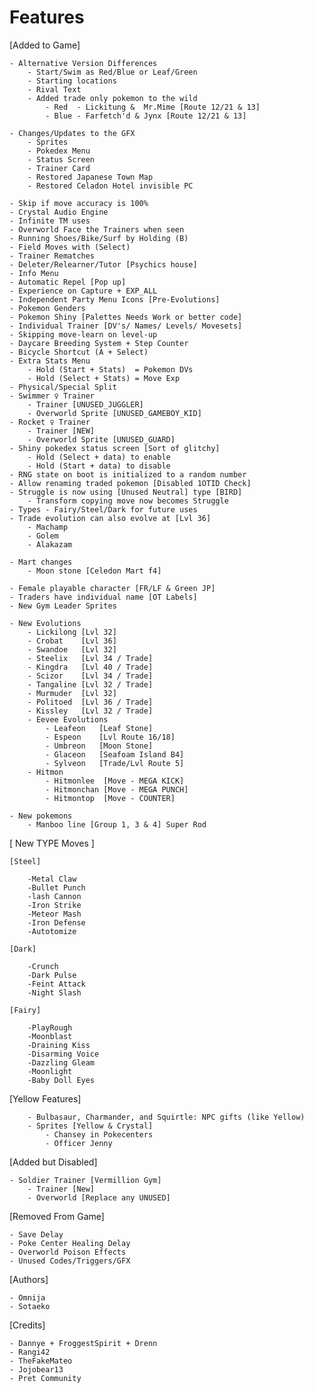 # Features

[Added to Game]

    - Alternative Version Differences
	    - Start/Swim as Red/Blue or Leaf/Green
	    - Starting locations
		- Rival Text
		- Added trade only pokemon to the wild
			- Red  - Lickitung &  Mr.Mime [Route 12/21 & 13]
			- Blue - Farfetch'd & Jynx [Route 12/21 & 13]
			
	- Changes/Updates to the GFX
		- Sprites
		- Pokedex Menu
		- Status Screen
		- Trainer Card
		- Restored Japanese Town Map
		- Restored Celadon Hotel invisible PC

	- Skip if move accuracy is 100%	
	- Crystal Audio Engine
	- Infinite TM uses
	- Overworld Face the Trainers when seen
	- Running Shoes/Bike/Surf by Holding (B)
	- Field Moves with (Select)
	- Trainer Rematches
	- Deleter/Relearner/Tutor [Psychics house]
	- Info Menu
	- Automatic Repel [Pop up]
	- Experience on Capture + EXP_ALL
	- Independent Party Menu Icons [Pre-Evolutions]
	- Pokemon Genders
	- Pokemon Shiny [Palettes Needs Work or better code]
	- Individual Trainer [DV's/ Names/ Levels/ Movesets]
	- Skipping move-learn on level-up
	- Daycare Breeding System + Step Counter
	- Bicycle Shortcut (A + Select)
	- Extra Stats Menu
		- Hold (Start + Stats)  = Pokemon DVs
		- Hold (Select + Stats) = Move Exp
	- Physical/Special Split
	- Swimmer ♀ Trainer 
		- Trainer [UNUSED_JUGGLER]
		- Overworld Sprite [UNUSED_GAMEBOY_KID]
	- Rocket ♀ Trainer 
		- Trainer [NEW]
		- Overworld Sprite [UNUSED_GUARD]
	- Shiny pokedex status screen [Sort of glitchy]
		- Hold (Select + data) to enable
		- Hold (Start + data) to disable
	- RNG state on boot is initialized to a random number
	- Allow renaming traded pokemon [Disabled 1OTID Check]
	- Struggle is now using [Unused Neutral] type [BIRD]
		- Transform copying move now becomes Struggle
	- Types - Fairy/Steel/Dark for future uses
	- Trade evolution can also evolve at [Lvl 36]
		- Machamp
		- Golem
		- Alakazam
	
	- Mart changes
		- Moon stone [Celedon Mart f4]
		
	- Female playable character [FR/LF & Green JP]
	- Traders have individual name [OT Labels]
	- New Gym Leader Sprites
	
	- New Evolutions
		- Lickilong [Lvl 32]
		- Crobat    [Lvl 36]
		- Swandoe   [Lvl 32]
		- Steelix   [Lvl 34 / Trade]
		- Kingdra   [Lvl 40 / Trade]
		- Scizor    [Lvl 34 / Trade]
		- Tangaline [Lvl 32 / Trade]
		- Murmuder  [Lvl 32]
		- Politoed  [Lvl 36 / Trade]
		- Kissley 	[Lvl 32 / Trade]
		- Eevee Evolutions
			- Leafeon	[Leaf Stone]
			- Espeon	[Lvl Route 16/18]
			- Umbreon	[Moon Stone]
			- Glaceon	[Seafoam Island B4]
			- Sylveon	[Trade/Lvl Route 5]
		- Hitmon
			- Hitmonlee  [Move - MEGA KICK]
			- Hitmonchan [Move - MEGA PUNCH]
			- Hitmontop  [Move - COUNTER]
			
	- New pokemons
		- Manboo line [Group 1, 3 & 4] Super Rod

[ New TYPE Moves ]

	[Steel]
	
		-Metal Claw
		-Bullet Punch
		-lash Cannon
		-Iron Strike
		-Meteor Mash
		-Iron Defense
		-Autotomize
		
	[Dark]
	
		-Crunch
		-Dark Pulse
		-Feint Attack
		-Night Slash
		
	[Fairy]
	
		-PlayRough
		-Moonblast
		-Draining Kiss
		-Disarming Voice
		-Dazzling Gleam
		-Moonlight
		-Baby Doll Eyes
	
[Yellow Features]

		- Bulbasaur, Charmander, and Squirtle: NPC gifts (like Yellow)
		- Sprites [Yellow & Crystal]
			- Chansey in Pokecenters
			- Officer Jenny
	
[Added but Disabled]

	- Soldier Trainer [Vermillion Gym]
		- Trainer [New]
		- Overworld [Replace any UNUSED]

[Removed From Game]

	- Save Delay
	- Poke Center Healing Delay
	- Overworld Poison Effects
	- Unused Codes/Triggers/GFX
	
[Authors]

	- Omnija
	- Sotaeko

[Credits]

	- Dannye + FroggestSpirit + Drenn
	- Rangi42
	- TheFakeMateo
	- Jojobear13
	- Pret Community